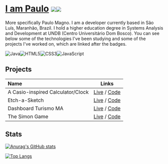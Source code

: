 # [I am Paulo](https://linkedin.com/in/pgsmagno/) <a name="en"></a> <a href="https://linkedin.com/in/pgsmagno/" target="_blank"><img src="https://img.shields.io/badge/linkedin-%230077B5.svg?style=for-the-badge&logo=linkedin&logoColor=white"></a><a href="mailto:pgs.magno@gmail.com" target="_blank"><img src="https://img.shields.io/badge/Gmail-D14836?style=for-the-badge&logo=gmail&logoColor=white"></a>


More specifically Paulo Magno. I am a developer currently based in São Luís, Maranhão, Brazil. I hold a higher education degree in Systems Analysis and Development at UNDB (Centro Universitário Dom Bosco). You can see below some of the technologies I've been studying and some of the projects I've worked on, which are linked after the badges.

![Java](https://img.shields.io/badge/java-%23ED8B00.svg?style=for-the-badge&logo=java&logoColor=white)![HTML5](https://img.shields.io/badge/html5-%23E34F26.svg?style=for-the-badge&logo=html5&logoColor=white)![CSS3](https://img.shields.io/badge/css3-%231572B6.svg?style=for-the-badge&logo=css3&logoColor=white)![JavaScript](https://img.shields.io/badge/javascript-%23323330.svg?style=for-the-badge&logo=javascript&logoColor=%23F7DF1E)

## Projects

| Name | Links |
| :-- | :-: |
| A Casio-inspired Calculator/Clock | [Live](https://pgmagno.github.io/tod-calculator/) / [Code](https://github.com/pgmagno/tod-calculator) |
| Etch-a-Sketch | [Live](https://pgmagno.github.io/etch-a-sketch/) / [Code](https://github.com/pgmagno/etch-a-sketch) |
| Dashboard Turismo MA | [Live](https://observatorioturismoma.github.io/dashboard/) / [Code](https://github.com/observatorioturismoma/dashboard) |
| The Simon Game | [Live](https://pgmagno.github.io/simon-game/) / [Code](https://github.com/pgmagno/simon-game) |

## Stats

[![Anurag's GitHub stats](https://github-readme-stats.vercel.app/api?username=pgmagno&theme=tokyonight)](https://github.com/anuraghazra/github-readme-stats)

[![Top Langs](https://github-readme-stats.vercel.app/api/top-langs/?username=pgmagno&theme=tokyonight&layout=compact)](https://github.com/anuraghazra/github-readme-stats)
